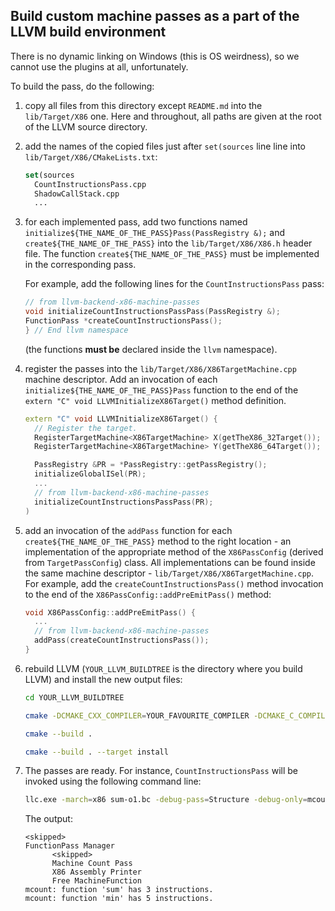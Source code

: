 ## Build custom machine passes as a part of the LLVM build environment

There is no dynamic linking on Windows (this is OS weirdness), so we cannot use the plugins at all, unfortunately.

To build the pass, do the following:

 1. copy all files from this directory except `README.md` into the `lib/Target/X86` one. Here and throughout, all paths
    are given at the root of the LLVM source directory.

 2. add the names of the copied files just after `set(sources` line line into `lib/Target/X86/CMakeLists.txt`:

    ```cmake
    set(sources
      CountInstructionsPass.cpp
      ShadowCallStack.cpp
      ...
    ```

 3. for each implemented pass, add two functions named `initialize${THE_NAME_OF_THE_PASS}Pass(PassRegistry &);` and
    `create${THE_NAME_OF_THE_PASS}` into the `lib/Target/X86/X86.h` header file. The function
    `create${THE_NAME_OF_THE_PASS}` must be implemented in the corresponding pass.

    For example, add the following lines for the `CountInstructionsPass` pass:

    ```cpp
    // from llvm-backend-x86-machine-passes
    void initializeCountInstructionsPassPass(PassRegistry &);
    FunctionPass *createCountInstructionsPass();
    } // End llvm namespace
    ```

    (the functions **must be** declared inside the `llvm` namespace).

 4. register the passes into the `lib/Target/X86/X86TargetMachine.cpp` machine descriptor. Add an
    invocation of each `initialize${THE_NAME_OF_THE_PASS}Pass` function to the end of the
    `extern "C" void LLVMInitializeX86Target()` method definition.

    ```cpp
    extern "C" void LLVMInitializeX86Target() {
      // Register the target.
      RegisterTargetMachine<X86TargetMachine> X(getTheX86_32Target());
      RegisterTargetMachine<X86TargetMachine> Y(getTheX86_64Target());

      PassRegistry &PR = *PassRegistry::getPassRegistry();
      initializeGlobalISel(PR);
      ...
      // from llvm-backend-x86-machine-passes
      initializeCountInstructionsPassPass(PR);
    )
    ```

 5. add an invocation of the `addPass` function for each `create${THE_NAME_OF_THE_PASS}` method to the right location -
    an implementation of the appropriate method of the `X86PassConfig` (derived from `TargetPassConfig`) class.
    All implementations can be found inside the same machine descriptor - `lib/Target/X86/X86TargetMachine.cpp`.
    For example, add the `createCountInstructionsPass()` method invocation to the end of the `X86PassConfig::addPreEmitPass()`
    method:

    ```cpp
    void X86PassConfig::addPreEmitPass() {
      ...
      // from llvm-backend-x86-machine-passes
      addPass(createCountInstructionsPass());
    }
    ```

 6. rebuild LLVM (`YOUR_LLVM_BUILDTREE` is the directory where you build LLVM) and install the new output files:

    ```bash
    cd YOUR_LLVM_BUILDTREE

    cmake -DCMAKE_CXX_COMPILER=YOUR_FAVOURITE_COMPILER -DCMAKE_C_COMPILER=YOUR_FAVOURITE_COMPILER -DCMAKE_LINKER=YOUR_FAVOURITE_LINKER .. -G"Ninja"

    cmake --build .

    cmake --build . --target install
    ```

  7. The passes are ready. For instance, `CountInstructionsPass` will be invoked
     using the following command line:

     ```bash
     llc.exe -march=x86 sum-o1.bc -debug-pass=Structure -debug-only=mcount --x86-asm-syntax=intel
     ```

     The output:

     ```
     <skipped>
     FunctionPass Manager
           <skipped>
           Machine Count Pass
           X86 Assembly Printer
           Free MachineFunction
     mcount: function 'sum' has 3 instructions.
     mcount: function 'min' has 5 instructions.
     ```
